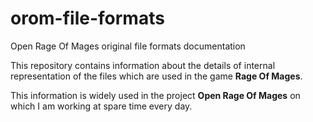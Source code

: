# orom-file-formats
Open Rage Of Mages original file formats documentation

This repository contains information about the details of internal representation of the files which are used in the game **Rage Of Mages**.

This information is widely used in the project **Open Rage Of Mages** on which I am working at spare time every day.
